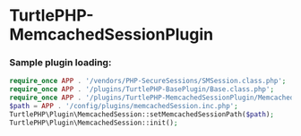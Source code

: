 TurtlePHP-MemcachedSessionPlugin
======================

### Sample plugin loading:
``` php
require_once APP . '/vendors/PHP-SecureSessions/SMSession.class.php';
require_once APP . '/plugins/TurtlePHP-BasePlugin/Base.class.php';
require_once APP . '/plugins/TurtlePHP-MemcachedSessionPlugin/MemcachedSession.class.php';
$path = APP . '/config/plugins/memcachedSession.inc.php';
TurtlePHP\Plugin\MemcachedSession::setMemcachedSessionPath($path);
TurtlePHP\Plugin\MemcachedSession::init();
```
